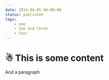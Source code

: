 ```yaml
---
date: 2014-06-05 00:00:00
status: published
tags:
    - one
    - two and three
    - four
---
```

# ☃ This is some content

And a paragraph
